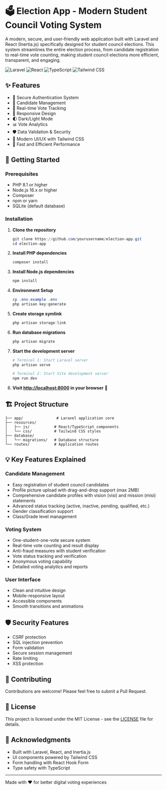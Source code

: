 # 🗳️ Election App - Modern Student Council Voting System

A modern, secure, and user-friendly web application built with Laravel and React (Inertia.js) specifically designed for student council elections. This system streamlines the entire election process, from candidate registration to real-time vote counting, making student council elections more efficient, transparent, and engaging.

![Laravel](https://img.shields.io/badge/Laravel-10.x-FF2D20?style=for-the-badge&logo=laravel&logoColor=white)
![React](https://img.shields.io/badge/React-18.x-61DAFB?style=for-the-badge&logo=react&logoColor=black)
![TypeScript](https://img.shields.io/badge/TypeScript-4.x-3178C6?style=for-the-badge&logo=typescript&logoColor=white)
![Tailwind CSS](https://img.shields.io/badge/Tailwind-3.x-38B2AC?style=for-the-badge&logo=tailwind-css&logoColor=white)

## ✨ Features

- 🔐 Secure Authentication System
- 👥 Candidate Management
- 🎯 Real-time Vote Tracking
- 📱 Responsive Design
- 🌓 Dark/Light Mode
- 📊 Vote Analytics
- 🛡️ Data Validation & Security
- 🎨 Modern UI/UX with Tailwind CSS
- 🚀 Fast and Efficient Performance

## 🚀 Getting Started

### Prerequisites

- PHP 8.1 or higher
- Node.js 16.x or higher
- Composer
- npm or yarn
- SQLite (default database)

### Installation

1. **Clone the repository**
   ```powershell
   git clone https://github.com/yourusername/election-app.git
   cd election-app
   ```

2. **Install PHP dependencies**
   ```powershell
   composer install
   ```

3. **Install Node.js dependencies**
   ```powershell
   npm install
   ```

4. **Environment Setup**
   ```powershell
   cp .env.example .env
   php artisan key:generate
   ```

5. **Create storage symlink**
   ```powershell
   php artisan storage:link
   ```

6. **Run database migrations**
   ```powershell
   php artisan migrate
   ```

7. **Start the development server**
   ```powershell
   # Terminal 1: Start Laravel server
   php artisan serve

   # Terminal 2: Start Vite development server
   npm run dev
   ```

8. **Visit [http://localhost:8000](http://localhost:8000) in your browser** 🎉

## 🏗️ Project Structure

```
├── app/               # Laravel application core
├── resources/
│   ├── js/           # React/TypeScript components
│   └── css/          # Tailwind CSS styles
├── database/
│   └── migrations/   # Database structure
└── routes/           # Application routes
```

## 💡 Key Features Explained

### Candidate Management
- Easy registration of student council candidates
- Profile picture upload with drag-and-drop support (max 2MB)
- Comprehensive candidate profiles with vision (visi) and mission (misi) statements
- Advanced status tracking (active, inactive, pending, qualified, etc.)
- Gender classification support
- Class/Grade level management

### Voting System
- One-student-one-vote secure system
- Real-time vote counting and result display
- Anti-fraud measures with student verification
- Vote status tracking and verification
- Anonymous voting capability
- Detailed voting analytics and reports

### User Interface
- Clean and intuitive design
- Mobile-responsive layout
- Accessible components
- Smooth transitions and animations

## 🛡️ Security Features

- CSRF protection
- SQL injection prevention
- Form validation
- Secure session management
- Rate limiting
- XSS protection

## 🤝 Contributing

Contributions are welcome! Please feel free to submit a Pull Request.

## 📝 License

This project is licensed under the MIT License - see the [LICENSE](LICENSE) file for details.

## 🙏 Acknowledgments

- Built with Laravel, React, and Inertia.js
- UI components powered by Tailwind CSS
- Form handling with React Hook Form
- Type safety with TypeScript

---

Made with ❤️ for better digital voting experiences




